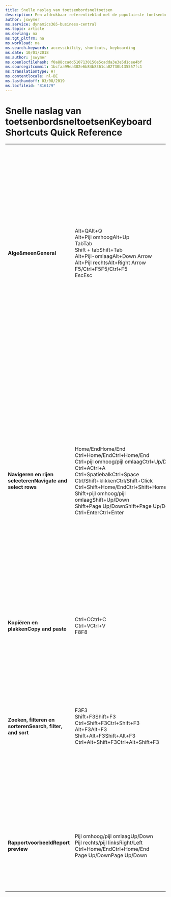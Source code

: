```yaml
---
title: Snelle naslag van toetsenbordsneltoetsen
description: Een afdrukbaar referentieblad met de populairste toetsenbordsneltoetsen.
author: jswymer
ms.service: dynamics365-business-central
ms.topic: article
ms.devlang: na
ms.tgt_pltfrm: na
ms.workload: na
ms.search.keywords: accessibility, shortcuts, keyboarding
ms.date: 10/01/2018
ms.author: jswymer
ms.openlocfilehash: f0a88ccadd5107130150e5cadda3e3e5d1cee4bf
ms.sourcegitcommit: 1bcfaa99ea302e6b84b8361ca02730b135557fc1
ms.translationtype: HT
ms.contentlocale: nl-BE
ms.lasthandoff: 03/08/2019
ms.locfileid: "816179"
---
```

# <a name="keyboard-shortcuts-quick-reference"></a><span data-ttu-id="56062-103">Snelle naslag van toetsenbordsneltoetsen</span><span class="sxs-lookup"><span data-stu-id="56062-103">Keyboard Shortcuts Quick Reference</span></span>

||||  
|----------------|-----------|----------------|
|<span data-ttu-id="56062-104">**Alge&meen**</span><span class="sxs-lookup"><span data-stu-id="56062-104">**General**</span></span>|<span data-ttu-id="56062-105">Alt+Q</span><span class="sxs-lookup"><span data-stu-id="56062-105">Alt+Q</span></span><br /><span data-ttu-id="56062-106">Alt+Pijl omhoog</span><span class="sxs-lookup"><span data-stu-id="56062-106">Alt+Up</span></span><br /><span data-ttu-id="56062-107">Tab</span><span class="sxs-lookup"><span data-stu-id="56062-107">Tab</span></span><br /><span data-ttu-id="56062-108">Shift + tab</span><span class="sxs-lookup"><span data-stu-id="56062-108">Shift+Tab</span></span><br /><span data-ttu-id="56062-109">Alt+Pijl-omlaag</span><span class="sxs-lookup"><span data-stu-id="56062-109">Alt+Down Arrow</span></span><br /><span data-ttu-id="56062-110">Alt+Pijl rechts</span><span class="sxs-lookup"><span data-stu-id="56062-110">Alt+Right Arrow</span></span><br /><span data-ttu-id="56062-111">F5/Ctrl+F5</span><span class="sxs-lookup"><span data-stu-id="56062-111">F5/Ctrl+F5</span></span><br /><span data-ttu-id="56062-112">Esc</span><span class="sxs-lookup"><span data-stu-id="56062-112">Esc</span></span>|<span data-ttu-id="56062-113">**Vertel me** openen</span><span class="sxs-lookup"><span data-stu-id="56062-113">Open **Tell me**</span></span><br /><span data-ttu-id="56062-114">Knopinfo openen of validatiefout</span><span class="sxs-lookup"><span data-stu-id="56062-114">Open tooltip or validation error</span></span><br /><span data-ttu-id="56062-115">Focus verplaatsen naar het volgende besturingselement</span><span class="sxs-lookup"><span data-stu-id="56062-115">Move focus to the next control</span></span><br /><span data-ttu-id="56062-116">Focus verplaatsen naar het vorige besturingselement</span><span class="sxs-lookup"><span data-stu-id="56062-116">Move focus to the previous control</span></span><br /><span data-ttu-id="56062-117">Een vervolgkeuzelijst of opzoekactie openen</span><span class="sxs-lookup"><span data-stu-id="56062-117">Open a drop-down or look up</span></span><br /><span data-ttu-id="56062-118">De transacties voor de berekende waarde weergeven</span><span class="sxs-lookup"><span data-stu-id="56062-118">See the transactions for calculated value</span></span><br /><span data-ttu-id="56062-119">Pagina vernieuwen/opnieuw laden</span><span class="sxs-lookup"><span data-stu-id="56062-119">Refresh/reload page</span></span><br /><span data-ttu-id="56062-120">Sluit de huidige pagina of vervolgkeuzelijst.</span><span class="sxs-lookup"><span data-stu-id="56062-120">Close the current page or drop-down.</span></span>|
|<span data-ttu-id="56062-121">**Navigeren en rijen selecteren**</span><span class="sxs-lookup"><span data-stu-id="56062-121">**Navigate and select rows**</span></span>| <span data-ttu-id="56062-122">Home/End</span><span class="sxs-lookup"><span data-stu-id="56062-122">Home/End</span></span><br /><span data-ttu-id="56062-123">Ctrl+Home/End</span><span class="sxs-lookup"><span data-stu-id="56062-123">Ctrl+Home/End</span></span> <br /><span data-ttu-id="56062-124">Ctrl+pijl omhoog/pijl omlaag</span><span class="sxs-lookup"><span data-stu-id="56062-124">Ctrl+Up/Down</span></span><br /><span data-ttu-id="56062-125">Ctrl+A</span><span class="sxs-lookup"><span data-stu-id="56062-125">Ctrl+A</span></span> <br /><span data-ttu-id="56062-126">Ctrl+Spatiebalk</span><span class="sxs-lookup"><span data-stu-id="56062-126">Ctrl+Space</span></span><br /><span data-ttu-id="56062-127">Ctrl/Shift+klikken</span><span class="sxs-lookup"><span data-stu-id="56062-127">Ctrl/Shift+Click</span></span><br /><span data-ttu-id="56062-128">Ctrl+Shift+Home/End</span><span class="sxs-lookup"><span data-stu-id="56062-128">Ctrl+Shift+Home/End</span></span><br /><span data-ttu-id="56062-129">Shift+pijl omhoog/pijl omlaag</span><span class="sxs-lookup"><span data-stu-id="56062-129">Shift+Up/Down</span></span><br /><span data-ttu-id="56062-130">Shift+Page Up/Down</span><span class="sxs-lookup"><span data-stu-id="56062-130">Shift+Page Up/Down</span></span><br /><span data-ttu-id="56062-131">Ctrl+Enter</span><span class="sxs-lookup"><span data-stu-id="56062-131">Ctrl+Enter</span></span>| <span data-ttu-id="56062-132">Naar het eerste/laatste veld gaan</span><span class="sxs-lookup"><span data-stu-id="56062-132">Go to first/last field</span></span><br /><span data-ttu-id="56062-133">Naar de eerste/laatste rij gaan</span><span class="sxs-lookup"><span data-stu-id="56062-133">Go to first/last row</span></span><br /><span data-ttu-id="56062-134">Navigeren zonder de selectie te verliezen</span><span class="sxs-lookup"><span data-stu-id="56062-134">Navigate without losing selection</span></span><br /><span data-ttu-id="56062-135">Alles selecteren</span><span class="sxs-lookup"><span data-stu-id="56062-135">Select all</span></span><br /><span data-ttu-id="56062-136">Selectie in-/uitschakelen</span><span class="sxs-lookup"><span data-stu-id="56062-136">Toggle row selection</span></span><br /> <span data-ttu-id="56062-137">De rij(en) toevoegen aan de selectie</span><span class="sxs-lookup"><span data-stu-id="56062-137">Add the row/rows to the selection</span></span><br /><span data-ttu-id="56062-138">Selectie uitbreiden naar eerste/laatste rij</span><span class="sxs-lookup"><span data-stu-id="56062-138">Extend selection to first/last row</span></span><br /><span data-ttu-id="56062-139">Rij toevoegen boven/onder selectie</span><span class="sxs-lookup"><span data-stu-id="56062-139">Add row above/below to selection</span></span><br /><span data-ttu-id="56062-140">Alle zichtbare rijen boven/onder toevoegen aan selectie</span><span class="sxs-lookup"><span data-stu-id="56062-140">Add all visible rows above/below to selection</span></span><br /><span data-ttu-id="56062-141">Focus uit de lijst verplaatsen</span><span class="sxs-lookup"><span data-stu-id="56062-141">Focus out of the list</span></span>|
|<span data-ttu-id="56062-142">**Kopiëren en plakken**</span><span class="sxs-lookup"><span data-stu-id="56062-142">**Copy and paste**</span></span>|<span data-ttu-id="56062-143">Ctrl+C</span><span class="sxs-lookup"><span data-stu-id="56062-143">Ctrl+C</span></span><br /><span data-ttu-id="56062-144">Ctrl+V</span><span class="sxs-lookup"><span data-stu-id="56062-144">Ctrl+V</span></span><br /><span data-ttu-id="56062-145">F8</span><span class="sxs-lookup"><span data-stu-id="56062-145">F8</span></span>|<span data-ttu-id="56062-146">Rijen kopiëren</span><span class="sxs-lookup"><span data-stu-id="56062-146">Copy rows</span></span><br /><span data-ttu-id="56062-147">Rijen plakken</span><span class="sxs-lookup"><span data-stu-id="56062-147">Paste rows</span></span><br /><span data-ttu-id="56062-148">Veld erboven naar huidige rij kopiëren</span><span class="sxs-lookup"><span data-stu-id="56062-148">Copy field above into current row</span></span>|
|<span data-ttu-id="56062-149">**Zoeken, filteren en sorteren**</span><span class="sxs-lookup"><span data-stu-id="56062-149">**Search, filter, and sort**</span></span>|<span data-ttu-id="56062-150">F3</span><span class="sxs-lookup"><span data-stu-id="56062-150">F3</span></span><br /><span data-ttu-id="56062-151">Shift+F3</span><span class="sxs-lookup"><span data-stu-id="56062-151">Shift+F3</span></span><br /><span data-ttu-id="56062-152">Ctrl+Shift+F3</span><span class="sxs-lookup"><span data-stu-id="56062-152">Ctrl+Shift+F3</span></span><br /><span data-ttu-id="56062-153">Alt+F3</span><span class="sxs-lookup"><span data-stu-id="56062-153">Alt+F3</span></span><br /><span data-ttu-id="56062-154">Shift+Alt+F3</span><span class="sxs-lookup"><span data-stu-id="56062-154">Shift+Alt+F3</span></span><br /><span data-ttu-id="56062-155">Ctrl+Alt+Shift+F3</span><span class="sxs-lookup"><span data-stu-id="56062-155">Ctrl+Alt+Shift+F3</span></span>|<span data-ttu-id="56062-156">Zoeken in-/uitschakelen</span><span class="sxs-lookup"><span data-stu-id="56062-156">Toggle search</span></span><br /><span data-ttu-id="56062-157">Filterdeelvenster in-/uitschakelen; focus op veldfilters</span><span class="sxs-lookup"><span data-stu-id="56062-157">Toggle filter pane; focus on field filters</span></span><br /><span data-ttu-id="56062-158">Filterdeelvenster in-/uitschakelen; focus op totalenfilters</span><span class="sxs-lookup"><span data-stu-id="56062-158">Toggle filter pane; focus on totals filters</span></span><br /><span data-ttu-id="56062-159">Filteren op geselecteerde celwaarde</span><span class="sxs-lookup"><span data-stu-id="56062-159">Filter on selected cell value</span></span><br /><span data-ttu-id="56062-160">Filter op een geselecteerd veld toevoegen</span><span class="sxs-lookup"><span data-stu-id="56062-160">Add filter on selected field</span></span><br /><span data-ttu-id="56062-161">Filters opnieuw instellen</span><span class="sxs-lookup"><span data-stu-id="56062-161">Reset filters</span></span>|
|<span data-ttu-id="56062-162">**Rapportvoorbeeld**</span><span class="sxs-lookup"><span data-stu-id="56062-162">**Report preview**</span></span>|<span data-ttu-id="56062-163">Pijl omhoog/pijl omlaag</span><span class="sxs-lookup"><span data-stu-id="56062-163">Up/Down</span></span><br /><span data-ttu-id="56062-164">Pijl rechts/pijl links</span><span class="sxs-lookup"><span data-stu-id="56062-164">Right/Left</span></span><br /><span data-ttu-id="56062-165">Ctrl+Home/End</span><span class="sxs-lookup"><span data-stu-id="56062-165">Ctrl+Home/End</span></span><br /><span data-ttu-id="56062-166">Page Up/Down</span><span class="sxs-lookup"><span data-stu-id="56062-166">Page Up/Down</span></span>|<span data-ttu-id="56062-167">Omlaag en omlaag schuiven op de pagina</span><span class="sxs-lookup"><span data-stu-id="56062-167">Scroll up and down the page</span></span><br /><span data-ttu-id="56062-168">Naar rechts/links schuiven</span><span class="sxs-lookup"><span data-stu-id="56062-168">Scroll to the right/left</span></span> <br /><span data-ttu-id="56062-169">Naar de eerste/laatste pagina gaan</span><span class="sxs-lookup"><span data-stu-id="56062-169">Go to the first/last page</span></span><br /><span data-ttu-id="56062-170">Naar de vorige/volgende pagina gaan</span><span class="sxs-lookup"><span data-stu-id="56062-170">Go to the previous/next page</span></span>|
